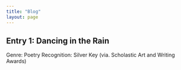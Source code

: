 ```yaml
---
title: "Blog"
layout: page
---
```


## Entry 1: Dancing in the Rain
 Genre: Poetry
 Recognition: Silver Key (via. Scholastic Art and Writing Awards)
 



